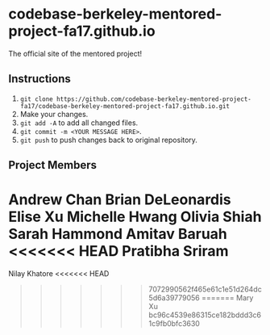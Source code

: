 # codebase-berkeley-mentored-project-fa17.github.io
The official site of the mentored project!

## Instructions

1. `git clone https://github.com/codebase-berkeley-mentored-project-fa17/codebase-berkeley-mentored-project-fa17.github.io.git`
2. Make your changes.
3. `git add -A` to add all changed files.
4. `git commit -m <YOUR MESSAGE HERE>`.
5. `git push` to push changes back to original repository.

## Project Members

Andrew Chan
Brian DeLeonardis
Elise Xu
Michelle Hwang
Olivia Shiah
Sarah Hammond
Amitav Baruah
<<<<<<< HEAD
Pratibha Sriram
=======
Nilay Khatore
<<<<<<< HEAD
>>>>>>> 7072990562f465e61c1e51d264dc5d6a39779056
=======
Mary Xu
>>>>>>> bc96c4539e86315ce182bddd3c61c9fb0bfc3630
